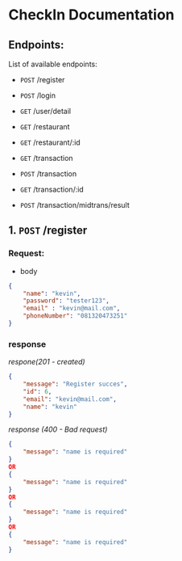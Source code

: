 # CheckIn Documentation

## Endpoints:

List of available endpoints:

- `POST` /register
- `POST` /login
- `GET` /user/detail

- `GET` /restaurant
- `GET` /restaurant/:id

- `GET` /transaction
- `POST` /transaction
- `GET` /transaction/:id
- `POST` /transaction/midtrans/result

## 1. `POST` /register

### Request:

- body

```JSON
{
    "name": "kevin",
    "password": "tester123",
    "email" : "kevin@mail.com",
    "phoneNumber": "081320473251"
}
```

### response

_respone(201 - created)_

```JSON
{
    "message": "Register succes",
    "id": 6,
    "email": "kevin@mail.com",
    "name": "kevin"
}
```

_response (400 - Bad request)_

```JSON
{
    "message": "name is required"
}
OR
{
    "message": "name is required"
}
OR
{
    "message": "name is required"
}
OR
{
    "message": "name is required"
}
```
